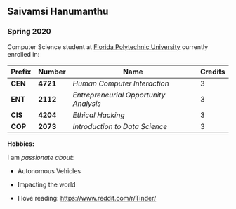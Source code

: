 ## Saivamsi Hanumanthu

### Spring 2020

Computer Science student at [Florida Polytechnic University](https://www.floridapoly.edu) currently enrolled in:

|Prefix   |Number     |Name                                     |Credits |
|---------|-----------|-----------------------------------------|--------|
|**CEN**  |**4721**   |_Human Computer Interaction_             |3       |   
|**ENT**  |**2112**   |_Entrepreneurial Opportunity Analysis_   |3       |
|**CIS**  |**4204**   |_Ethical Hacking_                        |3       |
|**COP**  |**2073**   |_Introduction to Data Science_           |3       |

**Hobbies:**

I am _passionate about_:

- Autonomous Vehicles

- Impacting the world

- I love reading: <https://www.reddit.com/r/Tinder/>
